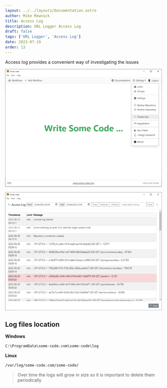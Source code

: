 ```yaml
---
layout: ../../layouts/Documentation.astro
author: Mike Rewnick
title: Access Log
description: URL Logger Access Log
draft: false
tags: ['URL Logger', 'Access Log']
date: 2023-07-19
order: 13
---
```


Access log provides a convenient way of investigating the issues

![Front page access log](../../assets/front-page-access-log.png)

![Access log](../../assets/access-log.png)

## Log files location

**Windows**

```cmd
C:\ProgramData\some-code.com\some-code\log
```

**Linux**

```bash
/var/log/some-code.com/some-code/
```

> Over time the logs will grow in size so it is important to delete them periodically

